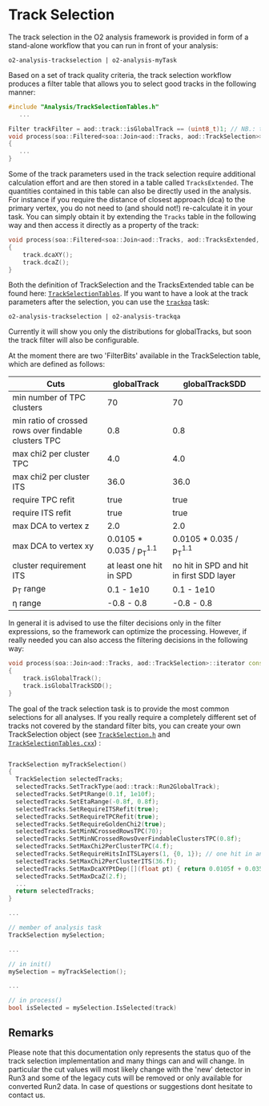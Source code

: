 # Track Selection

The track selection in the O2 analysis framework is provided in form of a stand-alone workflow that you can run in front of your analysis: 

```
o2-analysis-trackselection | o2-analysis-myTask
```

Based on a set of track quality criteria, the track selection workflow produces a filter table that allows you to select good tracks in the following manner:

``` c++
#include "Analysis/TrackSelectionTables.h"
   ...

Filter trackFilter = aod::track::isGlobalTrack == (uint8_t)1; // NB.: the right hand side can soon be replaced by 'true'
void process(soa::Filtered<soa::Join<aod::Tracks, aod::TrackSelection>>::iterator const& track)
{
   ...
}

```

Some of the track parameters used in the track selection require additional calculation effort and are then stored in a table called ```TracksExtended```. The quantities contained in this table can also be directly used in the analysis.
For instance if you require the distance of closest approach (dca) to the primary vertex, you do not need to (and should not!) re-calculate it in your task. You can simply obtain it by extending the ``` Tracks ``` table in the following way and then access it directly as a property of the track:

``` c++
void process(soa::Filtered<soa::Join<aod::Tracks, aod::TracksExtended, aod::TrackSelection>>::iterator const& track)
{
	track.dcaXY();
	track.dcaZ();
}
```
Both the definition of TrackSelection and the TracksExtended table can be found here: [`TrackSelectionTables`](https://github.com/AliceO2Group/AliceO2/blob/dev/Analysis/DataModel/include/Analysis/TrackSelectionTables.h).
If you want to have a look at the track parameters after the selection, you can use the [`trackqa`](https://github.com/AliceO2Group/AliceO2/blob/dev/Analysis/Tasks/trackqa.cxx) task:
```
o2-analysis-trackselection | o2-analysis-trackqa
```
Currently it will show you only the distributions for globalTracks, but soon the track filter will also be configurable.


At the moment there are two 'FilterBits' available in the TrackSelection table, which are defined as follows:

 Cuts | globalTrack | globalTrackSDD
-------- | -------- | --------
min number of TPC clusters   | 70   | 70
min ratio of crossed rows over findable clusters TPC   | 0.8   | 0.8
max chi2 per cluster TPC | 4.0 | 4.0
max chi2 per cluster ITS | 36.0 | 36.0
require TPC refit | true | true
require ITS refit | true | true
max DCA to vertex z | 2.0 | 2.0
max DCA to vertex xy | 0.0105 * 0.035 / p<sub>T</sub><sup>1.1</sup> | 0.0105 * 0.035 / p<sub>T</sub><sup>1.1</sup>
cluster requirement ITS | at least one hit in SPD | no hit in SPD and hit in first SDD layer
p<sub>T</sub> range | 0.1 - 1e10 | 0.1 - 1e10
&eta; range | -0.8 - 0.8 | -0.8 - 0.8


In general it is advised to use the filter decisions only in the filter expressions, so the framework can optimize the processing. However, if really needed you can also access the filtering decisions in the following way:

``` c++
void process(soa::Join<aod::Tracks, aod::TrackSelection>::iterator const& track)
{
	track.isGlobalTrack();
	track.isGlobalTrackSDD();
}
```


The goal of the track selection task is to provide the most common selections for all analyses.
If you really require a completely different set of tracks not covered by the standard filter bits, you can create your own TrackSelection object (see [`TrackSelection.h`](https://github.com/AliceO2Group/AliceO2/blob/dev/Analysis/Core/include/Analysis/TrackSelection.h) and [`TrackSelectionTables.cxx`](https://github.com/AliceO2Group/AliceO2/blob/dev/Analysis/Core/src/TrackSelection.cxx)) :

``` c++

TrackSelection myTrackSelection()
{
  TrackSelection selectedTracks;
  selectedTracks.SetTrackType(aod::track::Run2GlobalTrack);
  selectedTracks.SetPtRange(0.1f, 1e10f);
  selectedTracks.SetEtaRange(-0.8f, 0.8f);
  selectedTracks.SetRequireITSRefit(true);
  selectedTracks.SetRequireTPCRefit(true);
  selectedTracks.SetRequireGoldenChi2(true);
  selectedTracks.SetMinNCrossedRowsTPC(70);
  selectedTracks.SetMinNCrossedRowsOverFindableClustersTPC(0.8f);
  selectedTracks.SetMaxChi2PerClusterTPC(4.f);
  selectedTracks.SetRequireHitsInITSLayers(1, {0, 1}); // one hit in any SPD layer
  selectedTracks.SetMaxChi2PerClusterITS(36.f);
  selectedTracks.SetMaxDcaXYPtDep([](float pt) { return 0.0105f + 0.0350f / pow(pt, 1.1f); });
  selectedTracks.SetMaxDcaZ(2.f);
  ...
  return selectedTracks;
}

...

// member of analysis task
TrackSelection mySelection;

...

// in init()
mySelection = myTrackSelection();

...

// in process()
bool isSelected = mySelection.IsSelected(track)
```



## Remarks
Please note that this documentation only represents the status quo of the track selection implementation and many things can and will change. 
In particular the cut values will most likely change with the 'new' detector in Run3 and some of the legacy cuts will be removed or only available for converted Run2 data.
In case of questions or suggestions dont hesitate to contact us.
